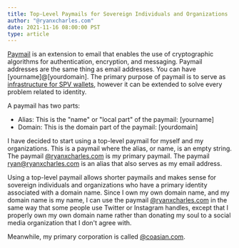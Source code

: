 ```yaml
---
title: Top-Level Paymails for Sovereign Individuals and Organizations
author: "@ryanxcharles.com"
date: 2021-11-16 08:00:00 PST
type: article
---
```


[Paymail](https://www.bsvalias.org) is an extension to email that enables the use of cryptographic algorithms for authentication, encryption, and messaging. Paymail addresses are the same thing as email addresses. You can have [yourname]@[yourdomain]. The primary purpose of paymail is to serve as [infrastructure for SPV wallets](https://powping.com/posts/ef72d7cb5e0ce6a7457dffc79f9c17e791cc50d18f049d5e89736c624d805a04), however it can be extended to solve every problem related to identity.

A paymail has two parts:

* Alias: This is the "name" or "local part" of the paymail: [yourname]
* Domain: This is the domain part of the paymail: [yourdomain]

I have decided to start using a top-level paymail for myself and my organizations. This is a paymail where the alias, or name, is an empty string. The paymail [@ryanxcharles.com](https://www.ryanxcharles.com) is my primary paymail. The paymail ryan@ryanxcharles.com is an alias that also serves as my email address.

Using a top-level paymail allows shorter paymails and makes sense for sovereign individuals and organizations who have a primary identity associated with a domain name. Since I own my own domain name, and my domain name is my name, I can use the paymail [@ryanxcharles.com](https://www.ryanxcharles.com) in the same way that some people use Twitter or Instagram handles, except that I properly own my own domain name rather than donating my soul to a social media organization that I don't agree with.

Meanwhile, my primary corporation is called [@coasian.com](https://www.coasian.com). 